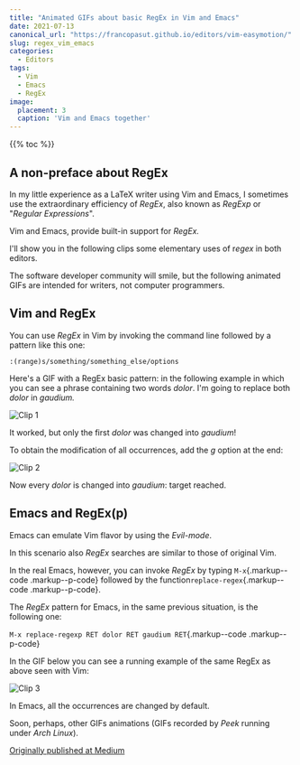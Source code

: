 ```yaml
---
title: "Animated GIFs about basic RegEx in Vim and Emacs"
date: 2021-07-13
canonical_url: "https://francopasut.github.io/editors/vim-easymotion/"
slug: regex_vim_emacs
categories:
  - Editors
tags:
  - Vim
  - Emacs
  - RegEx
image:
  placement: 3
  caption: 'Vim and Emacs together'
---
```


{{% toc %}}

## A non-preface about RegEx

In my little experience as a LaTeX writer using Vim and Emacs, I sometimes use the extraordinary efficiency of *RegEx*, also known as *RegExp* or "*Regular Expressions*".

Vim and Emacs, provide built-in support for *RegEx.*

I'll show you in the following clips some elementary uses of r*egex* in both editors.

The software developer community will smile, but the following animated GIFs are intended for writers, not computer programmers.

## Vim and RegEx

You can use *RegEx* in Vim by invoking the command line followed by a pattern like this one:

```vim 
:(range)s/something/something_else/options
```

Here's a GIF with a RegEx basic pattern: in the following example in which you can see a phrase containing two words *dolor*. I'm going to replace both *dolor* in *gaudium.*

![Clip 1](regex_vim_emacs_1.gif)

It worked, but only the first *dolor* was changed into *gaudium*!

To obtain the modification of all occurrences, add the *g* option at the end:

![Clip 2](regex_vim_emacs_2.gif)

Now every *dolor* is changed into *gaudium*: target reached.

## Emacs and RegEx(p)

Emacs can emulate Vim flavor by using the *Evil-mode*.

In this scenario also *RegEx* searches are similar to those of original Vim.

In the real Emacs, however, you can invoke *RegEx* by typing `M-x`{.markup--code .markup--p-code} followed by the function`replace-regex`{.markup--code .markup--p-code}.

The *RegEx* pattern for Emacs, in the same previous situation, is the following one:

`M-x replace-regexp RET dolor RET gaudium RET`{.markup--code .markup--p-code}

In the GIF below you can see a running example of the same RegEx as above seen with Vim:

![Clip 3](regex_vim_emacs_3.gif)

In Emacs, all the occurrences are changed by default.

Soon, perhaps, other GIFs animations (GIFs recorded by *Peek* running under *Arch Linux*).

[Originally published at Medium](https://medium.com/@francopasut/animated-gifs-about-basic-regex-in-vim-and-emacs-ecdac82499bf)
